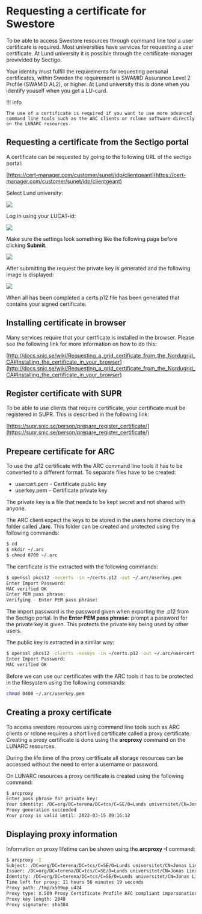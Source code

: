 # Requesting a certificate for Swestore

To be able to access Swestore resources through command line tool a user certificate is required. Most universities have services for requesting a user certificate. At Lund university it is possible through the certificate-manager provivided by Sectigo.

Your identity must fulfill the requirements for requesting personal certificates, within Sweden the requirement is SWAMID Assurance Level 2 Profile (SWAMID AL2), or higher. At Lund university this is done when you identify youself when you get a LU-card.

!!! info

    The use of a certificate is required if you want to use more advanced command line tools such as the ARC clients or rclone software directly on the LUNARC resources.

## Requesting a certificate from the Sectigo portal

A certificate can be requested by going to the following URL of the sectigo portal:

[https://cert-manager.com/customer/sunet/idp/clientgeant](https://cert-manager.com/customer/sunet/idp/clientgeant)

Select Lund university:

![](../../images/swestore_cert_01.png)

Log in using your LUCAT-id:

![](../../images/swestore_cert_02.png)

Make sure the settings look something like the following page before clicking **Submit**.

![](../../images/swestore_cert_03.png)

After submitting the request the private key is generated and the following image is displayed:

![](../../images/swestore_cert_04.png)

When all has been completed a certs.p12 file has been generated that contains your signed certificate.

## Installing certificate in browser

Many services require that your certficate is installed in the browser. Please see the following link for more information on how to do this:

[http://docs.snic.se/wiki/Requesting_a_grid_certificate_from_the_Nordugrid_CA#Installing_the_certificate_in_your_browser](http://docs.snic.se/wiki/Requesting_a_grid_certificate_from_the_Nordugrid_CA#Installing_the_certificate_in_your_browser)

## Register certificate with SUPR

To be able to use clients that require certificate, your certificate must be registered in SUPR. This is described in the following link:

[https://supr.snic.se/person/prepare_register_certificate/](https://supr.snic.se/person/prepare_register_certificate/)

## Prepeare certificate for ARC

To use the .p12 certificate with the ARC command line tools it has to be converted to a different format. To separate files have to be created:

 * usercert.pem - Certificate public key
 * userkey.pem - Certificate private key

The private key is a file that needs to be kept secret and not shared with anyone.

The ARC client expect the keys to be stored in the users home directory in a folder called **./arc**. This folder can be created and protected using the following commands:

```bash
$ cd
$ mkdir ~/.arc
$ chmod 0700 ~/.arc
```

The certificate is the extracted with the following commands:

```bash
$ openssl pkcs12 -nocerts -in ~/certs.p12 -out ~/.arc/userkey.pem
Enter Import Password:
MAC verified OK
Enter PEM pass phrase:
Verifying - Enter PEM pass phrase:
```

The import password is the password given when exporting the .p12 from the Sectigo portal. In the **Enter PEM pass phrase:** prompt a password for the private key is given. This protects the private key being used by other users.

The public key is extracted in a similar way:

```bash
$ openssl pkcs12 -clcerts -nokeys -in ~/certs.p12 -out ~/.arc/usercert.pem
Enter Import Password:
MAC verified OK
```

Before we can use our certificates with the ARC tools it has to be protected in the filesystem using the following commands:

```bash
chmod 0400 ~/.arc/userkey.pem
```

## Creating a proxy certificate

To access swestore resources using command line tools such as ARC clients or rclone requires a short lived certificate called a proxy certificate. Creating a proxy certificate is done using the **arcproxy** command on the LUNARC resources.

During the life time of the proxy certificate all storage resources can be accessed without the need to enter a username or password.

On LUNARC resources a proxy certificate is created using the following command:

```bash
$ arcproxy
Enter pass phrase for private key:
Your identity: /DC=org/DC=terena/DC=tcs/C=SE/O=Lunds universitet/CN=Jonas Lindemann bygg-jli@lu.se
Proxy generation succeeded
Your proxy is valid until: 2022-03-15 09:16:12
```

## Displaying proxy information

Information on proxy lifetime can be shown using the **arcproxy -I** command:

```bash
$ arcproxy -I
Subject: /DC=org/DC=terena/DC=tcs/C=SE/O=Lunds universitet/CN=Jonas Lindemann bygg-jli@lu.se/CN=1985496675
Issuer: /DC=org/DC=terena/DC=tcs/C=SE/O=Lunds universitet/CN=Jonas Lindemann bygg-jli@lu.se
Identity: /DC=org/DC=terena/DC=tcs/C=SE/O=Lunds universitet/CN=Jonas Lindemann bygg-jli@lu.se
Time left for proxy: 11 hours 56 minutes 19 seconds
Proxy path: /tmp/x509up_u424
Proxy type: X.509 Proxy Certificate Profile RFC compliant impersonation proxy - RFC inheritAll proxy
Proxy key length: 2048
Proxy signature: sha384
```

